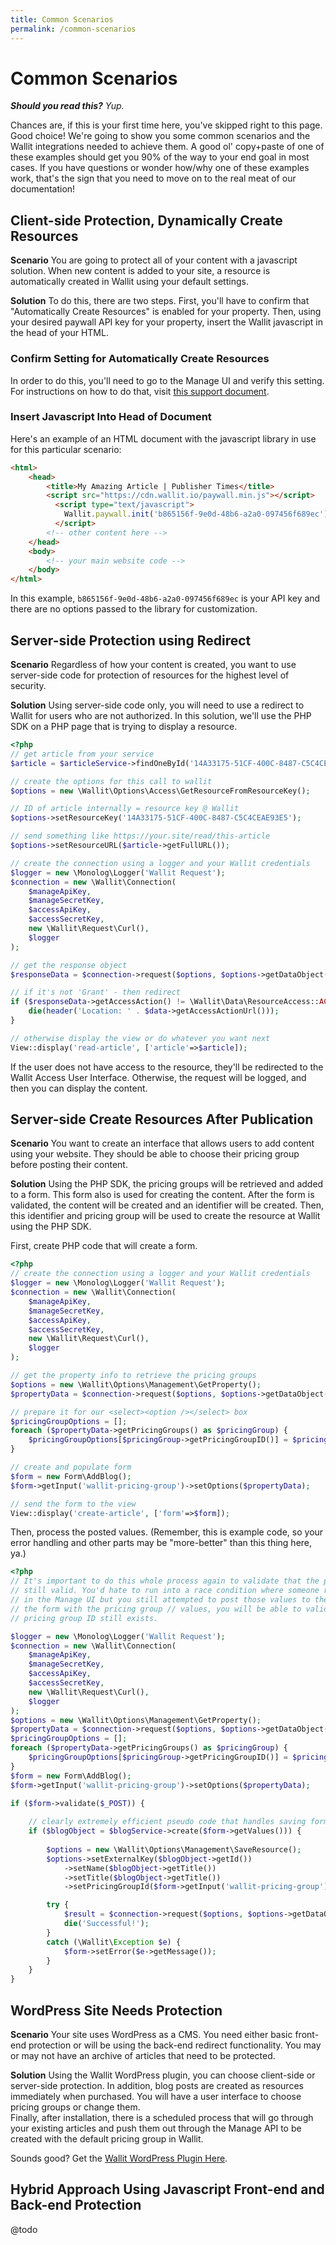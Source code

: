 ```yaml
---
title: Common Scenarios
permalink: /common-scenarios
---
```

# Common Scenarios

***Should you read this?** Yup.*

Chances are, if this is your first time here, you've skipped right to this page.  Good choice!  We're going to show you
some common scenarios and the Wallit integrations needed to achieve them.  A good ol' copy+paste of one of these 
examples should get you 90% of the way to your end goal in most cases.  If you have questions or wonder how/why one of
these examples work, that's the sign that you need to move on to the real meat of our documentation!

## Client-side Protection, Dynamically Create Resources

**Scenario** You are going to protect all of your content with a javascript solution.  When new content is added to your
site, a resource is automatically created in Wallit using your default settings.

**Solution** To do this, there are two steps.  First, you'll have to confirm that "Automatically Create Resources" is enabled
for your property.  Then, using your desired paywall API key for your property, insert the Wallit javascript in the head
of your HTML.

### Confirm Setting for Automatically Create Resources

In order to do this, you'll need to go to the Manage UI and verify this setting.  For instructions on how to do that,
visit [this support document](https://wallit.desk.com/customer/portal/articles/2572099-automatically-add-your-content-to-wallit).

### Insert Javascript Into Head of Document

Here's an example of an HTML document with the javascript library in use for this particular scenario:

```html
<html>
    <head>
        <title>My Amazing Article | Publisher Times</title>
        <script src="https://cdn.wallit.io/paywall.min.js"></script>
          <script type="text/javascript">
            Wallit.paywall.init('b865156f-9e0d-48b6-a2a0-097456f689ec');
          </script>
        <!-- other content here -->
    </head>
    <body>
        <!-- your main website code -->
    </body>
</html>
```

In this example, `b865156f-9e0d-48b6-a2a0-097456f689ec` is your API key and there are no options passed to the library for
customization.

## Server-side Protection using Redirect

**Scenario** Regardless of how your content is created, you want to use server-side code for protection of resources for
the highest level of security.

**Solution** Using server-side code only, you will need to use a redirect to Wallit for users who are not authorized.  In this
solution, we'll use the PHP SDK on a PHP page that is trying to display a resource.

```php
<?php
// get article from your service
$article = $articleService->findOneById('14A33175-51CF-400C-8487-C5C4CEAE93E5');

// create the options for this call to wallit
$options = new \Wallit\Options\Access\GetResourceFromResourceKey();

// ID of article internally = resource key @ Wallit
$options->setResourceKey('14A33175-51CF-400C-8487-C5C4CEAE93E5');

// send something like https://your.site/read/this-article
$options->setResourceURL($article->getFullURL()); 

// create the connection using a logger and your Wallit credentials
$logger = new \Monolog\Logger('Wallit Request');
$connection = new \Wallit\Connection(
    $manageApiKey, 
    $manageSecretKey, 
    $accessApiKey, 
    $accessSecretKey, 
    new \Wallit\Request\Curl(), 
    $logger
);

// get the response object
$responseData = $connection->request($options, $options->getDataObject());

// if it's not 'Grant' - then redirect
if ($responseData->getAccessAction() != \Wallit\Data\ResourceAccess::ACCESS_ACTION_GRANT) {
    die(header('Location: ' . $data->getAccessActionUrl()));
}

// otherwise display the view or do whatever you want next
View::display('read-article', ['article'=>$article]);
```

If the user does not have access to the resource, they'll be redirected to the Wallit Access User Interface.  Otherwise, 
the request will be logged, and then you can display the content.

## Server-side Create Resources After Publication

**Scenario** You want to create an interface that allows users to add content using your website.  They should be able to
choose their pricing group before posting their content.

**Solution** Using the PHP SDK, the pricing groups will be retrieved and added to a form.  This form also is used for creating
the content.  After the form is validated, the content will be created and an identifier will be created.  Then, this identifier
and pricing group will be used to create the resource at Wallit using the PHP SDK.

First, create PHP code that will create a form.

```php
<?php
// create the connection using a logger and your Wallit credentials
$logger = new \Monolog\Logger('Wallit Request');
$connection = new \Wallit\Connection(
    $manageApiKey, 
    $manageSecretKey, 
    $accessApiKey, 
    $accessSecretKey, 
    new \Wallit\Request\Curl(), 
    $logger
);

// get the property info to retrieve the pricing groups
$options = new \Wallit\Options\Management\GetProperty();
$propertyData = $connection->request($options, $options->getDataObject());

// prepare it for our <select><option /></select> box
$pricingGroupOptions = [];
foreach ($propertyData->getPricingGroups() as $pricingGroup) {
    $pricingGroupOptions[$pricingGroup->getPricingGroupID()] = $pricingGroup->getName();
}

// create and populate form
$form = new Form\AddBlog();
$form->getInput('wallit-pricing-group')->setOptions($propertyData);

// send the form to the view
View::display('create-article', ['form'=>$form]);
```

Then, process the posted values. (Remember, this is example code, so your error handling and other parts may be "more-better" than this thing here, ya.)

```php
<?php
// It's important to do this whole process again to validate that the pricing group is
// still valid. You'd hate to run into a race condition where someone removed a pricing group
// in the Manage UI but you still attempted to post those values to the API.  Hopefully by refilling
// the form with the pricing group // values, you will be able to validate that the posted
// pricing group ID still exists.

$logger = new \Monolog\Logger('Wallit Request');
$connection = new \Wallit\Connection(
    $manageApiKey, 
    $manageSecretKey, 
    $accessApiKey, 
    $accessSecretKey, 
    new \Wallit\Request\Curl(), 
    $logger
);
$options = new \Wallit\Options\Management\GetProperty();
$propertyData = $connection->request($options, $options->getDataObject());
$pricingGroupOptions = [];
foreach ($propertyData->getPricingGroups() as $pricingGroup) {
    $pricingGroupOptions[$pricingGroup->getPricingGroupID()] = $pricingGroup->getName();
}
$form = new Form\AddBlog();
$form->getInput('wallit-pricing-group')->setOptions($propertyData);

if ($form->validate($_POST)) {
    
    // clearly extremely efficient pseudo code that handles saving form values and creating the object
    if ($blogObject = $blogService->create($form->getValues())) {   
    
        $options = new \Wallit\Options\Management\SaveResource();
        $options->setExternalKey($blogObject->getId())
            ->setName($blogObject->getTitle())
            ->setTitle($blogObject->getTitle())
            ->setPricingGroupId($form->getInput('wallit-pricing-group')->getValue());

        try {
            $result = $connection->request($options, $options->getDataObject());
            die('Successful!');
        }
        catch (\Wallit\Exception $e) {
            $form->setError($e->getMessage());
        }
    }    
}
```

## WordPress Site Needs Protection

**Scenario** Your site uses WordPress as a CMS.  You need either basic front-end protection or will be using the back-end
redirect functionality.  You may or may not have an archive of articles that need to be protected.

**Solution** Using the Wallit WordPress plugin, you can choose client-side or server-side protection.  In addition, blog posts
are created as resources immediately when purchased.  You will have a user interface to choose pricing groups or change them.  
Finally, after installation, there is a scheduled process that will go through your existing articles and push them out 
through the Manage API to be created with the default pricing group in Wallit.  

Sounds good?  Get the [Wallit WordPress Plugin Here](https://github.com/wallit/wallit-wordpress).

## Hybrid Approach Using Javascript Front-end and Back-end Protection

@todo
